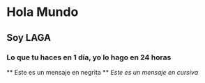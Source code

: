 # Hola Mundo
## Soy LAGA
### Lo que tu haces en 1 día, yo lo hago en 24 horas

** Este es un mensaje en negrita **
_Este es un mensaje en cursiva_
